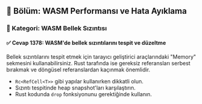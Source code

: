 ## 📘 Bölüm: WASM Performansı ve Hata Ayıklama
### 🔹 Kategori: WASM Bellek Sızıntısı
#### ✅ Cevap 1378: WASM'de bellek sızıntılarını tespit ve düzeltme

Bellek sızıntılarını tespit etmek için tarayıcı geliştirici araçlarındaki "Memory" sekmesini kullanabilirsiniz. Rust tarafında ise gereksiz referansları serbest bırakmak ve döngüsel referanslardan kaçınmak önemlidir.

- `Rc<RefCell<T>>` gibi yapılar kullanırken dikkatli olun.
- Sızıntı tespitinde heap snapshot'ları karşılaştırın.
- Rust kodunda `drop` fonksiyonunu gerektiğinde kullanın.

